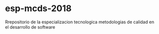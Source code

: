 # esp-mcds-2018
Rrepositorio de la especializacion tecnologica metodologias de calidad en el desarrollo de software 
